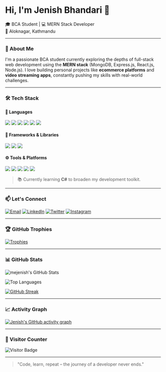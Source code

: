 # Hi, I'm Jenish Bhandari 👋

🎓 BCA Student | 💻 MERN Stack Developer  
📍 Aloknagar, Kathmandu

---

### 🧠 About Me

I'm a passionate BCA student currently exploring the depths of full-stack web development using the **MERN stack** (MongoDB, Express.js, React.js, Node.js). I love building personal projects like **ecommerce platforms** and **video streaming apps**, constantly pushing my skills with real-world challenges.

---

### 🛠️ Tech Stack

#### 🚀 Languages
<p>
  <img src="https://img.shields.io/badge/Javascript-F7DF1E?style=for-the-badge&logo=javascript&logoColor=black" />
  <img src="https://img.shields.io/badge/HTML5-E34F26?style=for-the-badge&logo=html5&logoColor=white" />
  <img src="https://img.shields.io/badge/CSS3-1572B6?style=for-the-badge&logo=css3&logoColor=white" />
  <img src="https://img.shields.io/badge/Java-007396?style=for-the-badge&logo=java&logoColor=white" />
  <img src="https://img.shields.io/badge/C-00599C?style=for-the-badge&logo=c&logoColor=white" />
  <img src="https://img.shields.io/badge/C%23-239120?style=for-the-badge&logo=c-sharp&logoColor=white" />
</p>

#### 🧩 Frameworks & Libraries
<p>
  <img src="https://img.shields.io/badge/React-20232A?style=for-the-badge&logo=react&logoColor=61DAFB" />
  <img src="https://img.shields.io/badge/Express.js-404D59?style=for-the-badge" />
  <img src="https://img.shields.io/badge/Tailwind_CSS-38B2AC?style=for-the-badge&logo=tailwind-css&logoColor=white" />
</p>

#### ⚙️ Tools & Platforms
<p>
  <img src="https://img.shields.io/badge/Firebase-ffca28?style=for-the-badge&logo=firebase&logoColor=black" />
  <img src="https://img.shields.io/badge/MongoDB-4EA94B?style=for-the-badge&logo=mongodb&logoColor=white" />
  <img src="https://img.shields.io/badge/Node.js-339933?style=for-the-badge&logo=nodedotjs&logoColor=white" />
  <img src="https://img.shields.io/badge/Git-F05032?style=for-the-badge&logo=git&logoColor=white" />
  <img src="https://img.shields.io/badge/GitHub-181717?style=for-the-badge&logo=github&logoColor=white" />
</p>

> 📚 Currently learning **C#** to broaden my development toolkit.

---

### 📫 Let's Connect

[![Email](https://img.shields.io/badge/Email-D14836?style=flat&logo=gmail&logoColor=white)](mailto:jenishbhandari31@gmail.com)
[![LinkedIn](https://img.shields.io/badge/LinkedIn-blue?style=flat&logo=linkedin&logoColor=white)](https://www.linkedin.com/in/jenishbhandari)
[![Twitter](https://img.shields.io/badge/Twitter-1DA1F2?style=flat&logo=twitter&logoColor=white)](https://twitter.com/mejenish)
[![Instagram](https://img.shields.io/badge/Instagram-E4405F?style=flat&logo=instagram&logoColor=white)](https://instagram.com/jenish.bhandari_)

---

### 🏆 GitHub Trophies

[![Trophies](https://github-profile-trophy.vercel.app/?username=mejenish&theme=radical&no-frame=false&no-bg=true&margin-w=4)](https://github.com/ryo-ma/github-profile-trophy)

---

### 📊 GitHub Stats

![mejenish's GitHub Stats](https://github-readme-stats.vercel.app/api?username=mejenish&show_icons=true&theme=radical)

![Top Languages](https://github-readme-stats.vercel.app/api/top-langs/?username=mejenish&layout=compact&theme=radical)

[![GitHub Streak](https://github-readme-streak-stats.herokuapp.com?user=mejenish&theme=radical&hide_border=false)](https://git.io/streak-stats)

---

### 📈 Activity Graph

[![Jenish's GitHub activity graph](https://github-readme-activity-graph.vercel.app/graph?username=mejenish&theme=radical)](https://github.com/Ashutosh00710/github-readme-activity-graph)

---

### 👀 Visitor Counter

![Visitor Badge](https://komarev.com/ghpvc/?username=mejenish&color=red)

---

> "Code, learn, repeat – the journey of a developer never ends."
